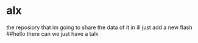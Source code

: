 # alx
the reposiory that im going to share the data of it in 
ill just add a new flash
##hello there can we just have a talk
